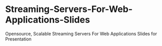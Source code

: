 # Streaming-Servers-For-Web-Applications-Slides
Opensource, Scalable Streaming Servers For Web Applications Slides for Presentation
